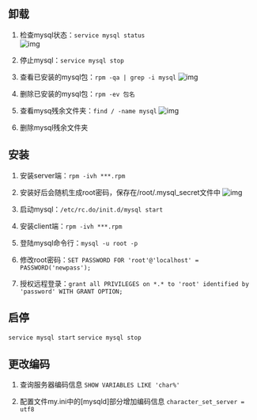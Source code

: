## 卸载

1. 检查mysql状态：`service mysql status`     
![img](http://img1.ph.126.net/PKzZqWVnA5gY8zIJOEUmSA==/6631657103933402710.png)
1. 停止mysql：`service mysql stop`

1. 查看已安装的mysql包：`rpm -qa | grep -i mysql`
![img](http://img2.ph.126.net/qmDlFlR4TZpJ0sip_IbkYA==/6631775851189201922.png)
1. 删除已安装的mysql包：`rpm -ev 包名`

1. 查看mysq残余文件夹：`find / -name mysql`
![img](http://img1.ph.126.net/hqwfqyIwiAS13_Rm_KqGHg==/6631783547770602037.png)
1. 删除mysql残余文件夹

## 安装

1. 安装server端：`rpm -ivh ***.rpm`

1. 安装好后会随机生成root密码，保存在/root/.mysql_secret文件中
![img](http://img1.ph.126.net/g5AJcmCdGPSEV9J9NpZIHA==/6631692288305486410.png)
1. 启动mysql：`/etc/rc.do/init.d/mysql start`

1. 安装client端：`rpm -ivh ***.rpm`

1. 登陆mysql命令行：`mysql -u root -p`

1. 修改root密码：`SET PASSWORD FOR 'root'@'localhost' = PASSWORD('newpass');`

1. 授权远程登录：`grant all PRIVILEGES on *.* to 'root' identified by 'password' WITH GRANT OPTION;`

## 启停

`service mysql start`
`service mysql stop`

## 更改编码

1. 查询服务器编码信息
`SHOW VARIABLES LIKE 'char%'`

1. 配置文件my.ini中的[mysqld]部分增加编码信息
`character_set_server = utf8`